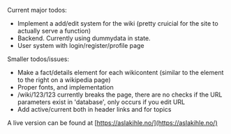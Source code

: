 Current major todos:

- Implement a add/edit system for the wiki (pretty cruicial for the site to actually serve a function)<br>
- Backend. Currently using dummydata in state.
- User system with login/register/profile page



Smaller todos/issues:

- Make a fact/details element for each wikicontent (similar to the element to the right on a wikipedia page)
- Proper fonts, and implementation
- /wiki/123/123 currently breaks the page, there are no checks if the URL parameters exist in 'database', only occurs if you edit URL
- Add active/current both in header links and for topics

A live version can be found at [https://aslakihle.no/](https://aslakihle.no/)